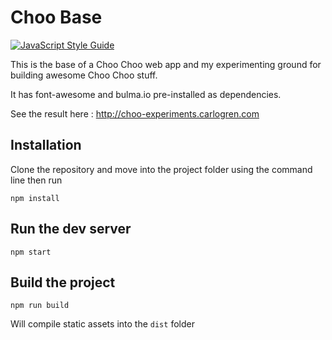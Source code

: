 # Choo Base

[![JavaScript Style Guide](https://img.shields.io/badge/code_style-standard-brightgreen.svg)](https://standardjs.com)

This is the base of a Choo Choo web app and my experimenting ground for building awesome Choo Choo stuff.

It has font-awesome and bulma.io pre-installed as dependencies.

See the result here : http://choo-experiments.carlogren.com

## Installation

Clone the repository and move into the project folder using the command line then run

```shell
npm install
```

## Run the dev server

```
npm start
```

## Build the project

```
npm run build
```

Will compile static assets into the `dist` folder
